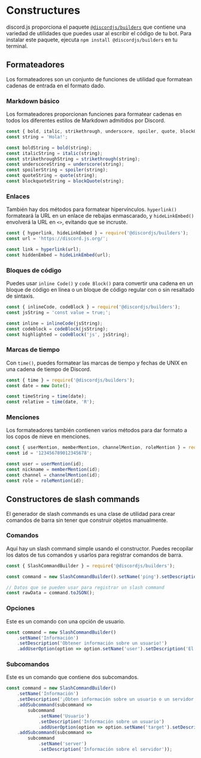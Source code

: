 # Constructures

discord.js proporciona el paquete [`@discordjs/builders`](https://github.com/discordjs/builders) que contiene una variedad de utilidades que puedes usar al escribir el código de tu bot. Para instalar este paquete, ejecuta `npm install @discordjs/builders` en tu terminal.

## Formateadores

Los formateadores son un conjunto de funciones de utilidad que formatean cadenas de entrada en el formato dado.

### Markdown básico

Los formateadores proporcionan funciones para formatear cadenas en todos los diferentes estilos de Markdown admitidos por Discord.

```js
const { bold, italic, strikethrough, underscore, spoiler, quote, blockQuote } = require('@discordjs/builders');
const string = 'Hola!';

const boldString = bold(string);
const italicString = italic(string);
const strikethroughString = strikethrough(string);
const underscoreString = underscore(string);
const spoilerString = spoiler(string);
const quoteString = quote(string);
const blockquoteString = blockQuote(string);
```

### Enlaces

También hay dos métodos para formatear hipervínculos. `hyperlink()` formateará la URL en un enlace de rebajas enmascarado, y `hideLinkEmbed()` envolverá la URL en `<>`, evitando que se incruste.

```js
const { hyperlink, hideLinkEmbed } = require('@discordjs/builders');
const url = 'https://discord.js.org/';

const link = hyperlink(url);
const hiddenEmbed = hideLinkEmbed(url);
```

### Bloques de código

Puedes usar `inline Code()` y `code Block()` para convertir una cadena en un bloque de código en línea o un bloque de código regular con o sin resaltado de sintaxis.

```js
const { inlineCode, codeBlock } = require('@discordjs/builders');
const jsString = 'const value = true;';

const inline = inlineCode(jsString);
const codeblock = codeBlock(jsString);
const highlighted = codeBlock('js', jsString);
```

### Marcas de tiempo

Con `time()`, puedes formatear las marcas de tiempo y fechas de UNIX en una cadena de tiempo de Discord.

```js
const { time } = require('@discordjs/builders');
const date = new Date();

const timeString = time(date);
const relative = time(date, 'R');
```

### Menciones

Los formateadores también contienen varios métodos para dar formato a los copos de nieve en menciones.

```js
const { userMention, memberMention, channelMention, roleMention } = require('@discordjs/builders');
const id = '123456789012345678';

const user = userMention(id);
const nickname = memberMention(id);
const channel = channelMention(id);
const role = roleMention(id);
```

## Constructores de slash commands

El generador de slash commands es una clase de utilidad para crear comandos de barra sin tener que construir objetos manualmente.

### Comandos

Aquí hay un slash command simple usando el constructor. Puedes recopilar los datos de tus comandos y usarlos para registrar comandos de barra.

```js
const { SlashCommandBuilder } = require('@discordjs/builders');

const command = new SlashCommandBuilder().setName('ping').setDescription('Responde con Pong!');

// Datos que se pueden usar para registrar un slash command
const rawData = command.toJSON();
```

### Opciones

Este es un comando con una opción de usuario.

```js {4}
const command = new SlashCommandBuilder()
	.setName('Información')
	.setDescription('Obtener información sobre un usuario!')
	.addUserOption(option => option.setName('user').setDescription('El usuario'));
```

### Subcomandos

Este es un comando que contiene dos subcomandos.

```js {4-12}
const command = new SlashCommandBuilder()
	.setName('Información')
	.setDescription('¡Obten información sobre un usuario o un servidor!')
	.addSubcommand(subcommand =>
		subcommand
			.setName('Usuario')
			.setDescription('Información sobre un usuario')
			.addUserOption(option => option.setName('target').setDescription('El usuario')))
	.addSubcommand(subcommand =>
		subcommand
			.setName('server')
			.setDescription('Información sobre el servidor'));
```
